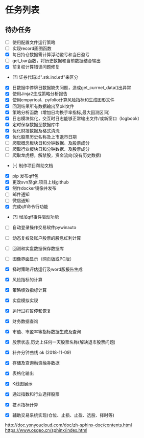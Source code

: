 # 任务列表

## 待办任务
- [ ] 使用配置文件运行策略
- [ ] 实现record画图函数  
- [x] 每日持仓数据需计算浮动盈亏和当日盈亏
- [ ] get_bar函数，将历史数据和当前数据结合输出
- [x] 前复权计算错误问题修复  
- [?] 证券代码以".stk\.ind\.etf"来区分
- [x] 日数据中停牌日数据缺失问题，造成get_currnet_data()出异常
- [x] 使用Jinja2生成策略分析报告
- [x] 使用empyrical、pyfolio计算风险指标和生成图形文件
- [x] 回测结果所有数据输出至pkl文件
- [x] 策略分析函数（增加日均换手率指标,最大回测区间） 
- [x] 日志模块优化，交互时日志能够正常输出文件/或新窗口（logbook）  
- [x] 定时保存数据至数据库中 
- [x] 优化财报数据及格式清洗 
- [x] 优化股票历史名称及上市退市日期 
- [ ] 爬取概念板块日和分钟数据、及股票成分
- [ ] 爬取行业板块日和分钟数据、及股票成分  
- [ ] 爬取龙虎榜，解禁股，资金流向(没有历史数据)
- [-] 制作项目帮助文档
- [x] pip 发布qff包   
- [x] 更改svn至git,项目上线github    
- [x] 制作docker镜像并发布   
- [ ] 邮件通知
- [ ] 微信通知
- [x] 完成qff命令行功能
- [?] 增加qff事件驱动功能
- [ ] 自动登录操作交易软件pywinauto
- [ ] 动态复权及账户股票的股息红利计算
- [ ] 回测和实盘数据保存数据库
- [ ] 图像界面显示（网页版或PC版）
- [x] 择时策略评估运行及word版报告生成
- [x] 风险指标的计算
- [x] 策略绩效指标计算
- [x] 实盘模拟实现
- [x] 运行过程暂停和恢复 
- [x] 财务数据查询
- [x] 市值、市盈率等指标数据生成及查询
- [x] 股票状态,历史上任何一天股票名称(解决退市股票问题)
- [x] 补齐分钟曲线 ok (2018-11-09)
- [x] 存储及查询融资融券数据
- [x] 表格化输出
- [x] K线图展示
- [x] 通过指数和行业选择股票
- [x] 技术指标计算
- [x] 辅助交易系统实现(仓位、止损、止盈、选股、择时等)


http://doc.yonyoucloud.com/doc/zh-sphinx-doc/contents.html
https://www.osgeo.cn/sphinx/index.html